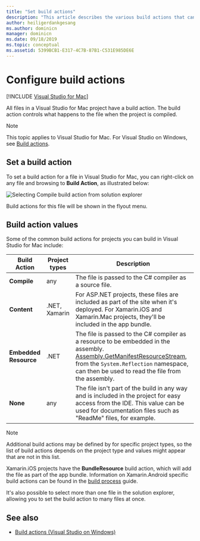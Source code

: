 ```yaml
---
title: "Set build actions"
description: "This article describes the various build actions that can be used for C# projects"
author: heiligerdankgesang 
ms.author: dominicn
manager: dominicn
ms.date: 09/18/2019
ms.topic: conceptual
ms.assetid: 5399BCB1-E317-4C7B-87B1-C531E985DE6E
---
```

# Configure build actions

 [!INCLUDE [Visual Studio for Mac](~/includes/applies-to-version/vs-mac-only.md)]

All files in a Visual Studio for Mac project have a build action. The build action controls what happens to the file when the project is compiled. 

>[!NOTE]
>This topic applies to Visual Studio for Mac. For Visual Studio on Windows, see [Build actions](/visualstudio/ide/build-actions).

## Set a build action

To set a build action for a file in Visual Studio for Mac, you can right-click on any file and browsing to **Build Action**, as illustrated below:

![Selecting Compile build action from solution explorer](media/projects-and-solutions-image1.png)

Build actions for this file will be shown in the flyout menu. 

## Build action values

Some of the common build actions for projects you can build in Visual Studio for Mac include:

|Build Action | Project types | Description |
|--|--|--|
| **Compile** | any | The file is passed to the C# compiler as a source file.|
| **Content** | .NET, Xamarin | For ASP.NET projects, these files are included as part of the site when it's deployed. For Xamarin.iOS and Xamarin.Mac projects, they'll be included in the app bundle.|
| **Embedded Resource** | .NET | The file is passed to the C# compiler as a resource to be embedded in the assembly. [Assembly.GetManifestResourceStream](/dotnet/api/system.reflection.assembly.getmanifestresourcestream), from the `System.Reflection` namespace, can then be used to read the file from the assembly.|
| **None** | any | The file isn't part of the build in any way and is included in the project for easy access from the IDE. This value can be used for documentation files such as "ReadMe" files, for example.|

> [!NOTE]
> Additional build actions may be defined by for specific project types, so the list of build actions depends on the project type and values might appear that are not in this list.  

Xamarin.iOS projects have the **BundleResource** build action, which will add the file as part of the app bundle. Information on Xamarin.Android specific build actions can be found in the [build process](/xamarin/android/deploy-test/building-apps/build-process#Build_Actions) guide.

It's also possible to select more than one file in the solution explorer, allowing you to set the build action to many files at once.

## See also

- [Build actions (Visual Studio on Windows)](/visualstudio/ide/build-actions)
